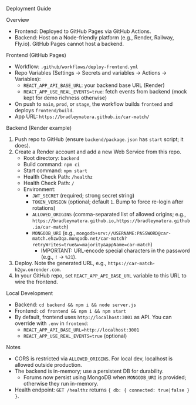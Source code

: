 Deployment Guide

Overview
- Frontend: Deployed to GitHub Pages via GitHub Actions.
- Backend: Host on a Node-friendly platform (e.g., Render, Railway, Fly.io). GitHub Pages cannot host a backend.

Frontend (GitHub Pages)
- Workflow: `.github/workflows/deploy-frontend.yml`
- Repo Variables (Settings → Secrets and variables → Actions → Variables):
  - `REACT_APP_API_BASE_URL`: your backend base URL (Render)
  - `REACT_APP_USE_REAL_EVENTS=true`: fetch events from backend (mock kept for demo richness otherwise)
- On push to `main`, `prod`, or `stage`, the workflow builds `frontend` and deploys `frontend/build`.
- App URL: `https://bradleymatera.github.io/car-match/`

Backend (Render example)
1) Push repo to GitHub (ensure `backend/package.json` has `start` script; it does).
2) Create a Render account and add a new Web Service from this repo.
   - Root directory: `backend`
   - Build command: `npm ci`
   - Start command: `npm start`
   - Health Check Path: `/healthz`
   - Health Check Path: `/`
   - Environment:
     - `JWT_SECRET` (required; strong secret string)
     - `TOKEN_VERSION` (optional; default `1`. Bump to force re-login after rotations)
     - `ALLOWED_ORIGINS` (comma-separated list of allowed origins; e.g., `https://bradleymatera.github.io,https://bradleymatera.github.io/car-match`)
     - `MONGODB_URI` (e.g., `mongodb+srv://USERNAME:PASSWORD@car-match.ehzw3qa.mongodb.net/car-match?retryWrites=true&w=majority&appName=car-match`)
       - IMPORTANT: URL‑encode special characters in the password (e.g., `!` -> `%21`).
3) Deploy. Note the generated URL, e.g., `https://car-match-h2gw.onrender.com`.
4) In your GitHub repo, set `REACT_APP_API_BASE_URL` variable to this URL to wire the frontend.

Local Development
- Backend: `cd backend && npm i && node server.js`
- Frontend: `cd frontend && npm i && npm start`
- By default, frontend uses `http://localhost:3001` as API. You can override with `.env` in `frontend`:
  - `REACT_APP_API_BASE_URL=http://localhost:3001`
  - `REACT_APP_USE_REAL_EVENTS=true` (optional)

Notes
- CORS is restricted via `ALLOWED_ORIGINS`. For local dev, localhost is allowed outside production.
- The backend is in-memory; use a persistent DB for durability.
  - Forums now persist using MongoDB when `MONGODB_URI` is provided; otherwise they run in-memory.
 - Health endpoint: `GET /healthz` returns `{ db: { connected: true|false } }`.
